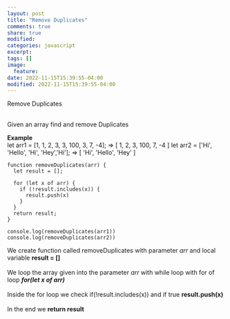 ```yaml
---
layout: post
title: "Remove Duplicates"
comments: true
share: true
modified:
categories: javascript
excerpt:
tags: []
image:
  feature:
date: 2022-11-15T15:39:55-04:00
modified: 2022-11-15T15:39:55-04:00
---
```


Remove Duplicates
<br><br>

Given an array find and remove Duplicates

**Example**<br>
let arr1 = [1, 1, 2, 3, 3, 100, 3, 7, -4]; => [ 1, 2, 3, 100, 7, -4 ]
let arr2 = ['Hi', 'Hello', 'Hi', 'Hey','Hi']; => [ 'Hi', 'Hello', 'Hey' ]




~~~
function removeDuplicates(arr) {
  let result = [];

  for (let x of arr) {
    if (!result.includes(x)) {
      result.push(x)
    }
  }
  return result;
}

console.log(removeDuplicates(arr1))
console.log(removeDuplicates(arr2))

~~~



We create function called removeDuplicates with parameter *arr* and local variable **result = []**
<br><br>
We loop the array given into the parameter *arr* with while loop with for of loop ***for(let x of arr)***
<br><br>
Inside the for loop we check  if(!result.includes(x)) and if true **result.push(x)**
<br><br>
In the end we **return result**
